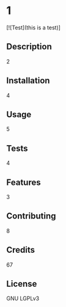 # 1
  [![Test](this is a test)]

  ## Description
  
  2

  

  ## Installation

  4

  ## Usage

  5

  ## Tests

  4

  ## Features

  3

  ## Contributing

  8

  ## Credits

  67

  ## License

  GNU LGPLv3

